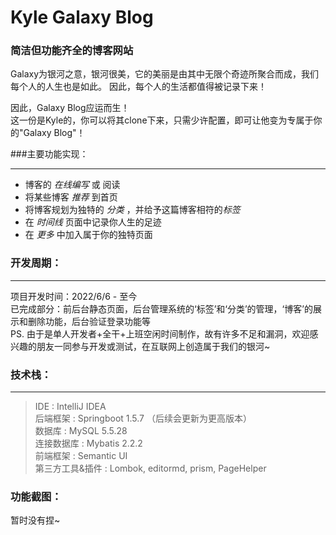 # Kyle Galaxy Blog

### 简洁但功能齐全的博客网站

Galaxy为银河之意，银河很美，它的美丽是由其中无限个奇迹所聚合而成，我们每个人的人生也是如此。
因此，每个人的生活都值得被记录下来！  
  
因此，Galaxy Blog应运而生！  
这一份是Kyle的，你可以将其clone下来，只需少许配置，即可让他变为专属于你的"Galaxy Blog"！

###主要功能实现：
****
* 博客的 *在线编写* 或 阅读
* 将某些博客 *推荐* 到首页
* 将博客规划为独特的 *分类* ，并给予这篇博客相符的*标签*
* 在 *时间线* 页面中记录你人生的足迹
* 在 *更多* 中加入属于你的独特页面
### 开发周期：
****
项目开发时间：2022/6/6 - 至今  
已完成部分：前后台静态页面，后台管理系统的‘标签’和‘分类’的管理，‘博客’的展示和删除功能，后台验证登录功能等  
PS. 由于是单人开发者+全干+上班空闲时间制作，故有许多不足和漏洞，欢迎感兴趣的朋友一同参与开发或测试，在互联网上创造属于我们的银河~  
### 技术栈：
***
> IDE : IntelliJ IDEA  
> 后端框架 : Springboot 1.5.7 （后续会更新为更高版本）  
> 数据库 : MySQL 5.5.28  
> 连接数据库 : Mybatis 2.2.2  
> 前端框架 : Semantic UI  
> 第三方工具&插件 : Lombok, editormd, prism, PageHelper  

### 功能截图：  
暂时没有捏~